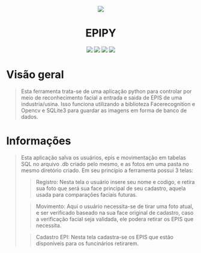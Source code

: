 <p align="center">
  <img src="https://user-images.githubusercontent.com/79518797/204881975-05c356b8-b684-4310-9ebd-16227bc8ed11.png"/>
</p>


<h1 align='center'>EPIPY</h1>

<p align="center">
<img src="https://img.shields.io/badge/Python-3776AB?style=for-the-badge&logo=python&logoColor=white"/> <img src="https://img.shields.io/badge/Git-E34F26?style=for-the-badge&logo=git&logoColor=white"/> <img src="https://img.shields.io/badge/-OpenCV-%235C3EE8?style=for-the-badge&logo=opencv&logoColor=white"/> <img src="https://img.shields.io/badge/sqlite-%2307405e.svg?style=for-the-badge&logo=sqlite&logoColor=white"/>
</p>

# Visão geral
> Esta ferramenta trata-se de uma aplicação python para controlar por meio de reconhecimento facial a entrada e saida de EPIS de uma industria/usina. Isso funciona utilizando a biblioteza Facerecognition e Opencv e SQLite3 para guardar as imagens em forma de banco de dados.

# Informações
>Esta aplicação salva os usuários, epis e movimentação em tabelas SQL no arquivo .db criado pelo mesmo, e as fotos em uma pasta no mesmo diretório criado. Em seu princípio a ferramenta possui 3 telas:
>>Registro:
>>Nesta tela o usuário insere seu nome e codigo, e retira sua foto que será sua face principal de seu cadastro, aquela usada para comparações faciais futuras.
>
>>Movimento:
>>Aqui o usuário necessita-se de tirar uma foto atual, e ser verificado baseado na sua face original de cadastro, caso a verificação facial seja validada, ele podera retirar os EPIS que necessita.
>
>>Cadastro EPI:
>>Nesta tela cadastra-se os EPIS que estão disponíveis para os funcinários retirarem.
>

